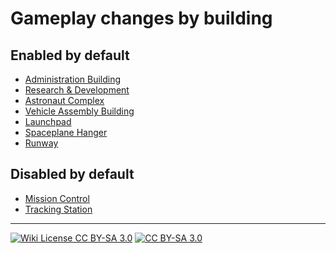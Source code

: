 # Gameplay changes by building
## Enabled by default
- [Administration Building](Administration)  
- [Research & Development](Research)  
- [Astronaut Complex](astronaut)  
- [Vehicle Assembly Building](VAB)  
- [Launchpad](launchpad)  
- [Spaceplane Hanger](SPH)  
- [Runway](runway)
## Disabled by default
- [Mission Control](Mission)  
- [Tracking Station](Tracking)  
  
  
-----

[![Wiki License CC BY-SA 3.0][WIKI:license:shld]][WIKI:license:url] [![][WIKI:license:logo] ][WIKI:license:url]  

<!--- links -->  
[WIKI:license:shld]: https://img.shields.io/badge/Wiki%20License-CC%20SA--BY%203.0-ef9421?style=plastic&labelColor=black&logoColor=ef9421&logo=creativecommons "CC BY-SA 3.0"
[WIKI:license:logo]: https://licensebuttons.net/i/l/by-sa/transparent/33/66/99/76x22.png "CC BY-SA 3.0"
[WIKI:license:url]:  https://creativecommons.org/licenses/by-sa/3.0/ "CC-BY-SA-3.0"

<!--
this file: CC BY-SA 3.0 unported
zer0Kerbal-->